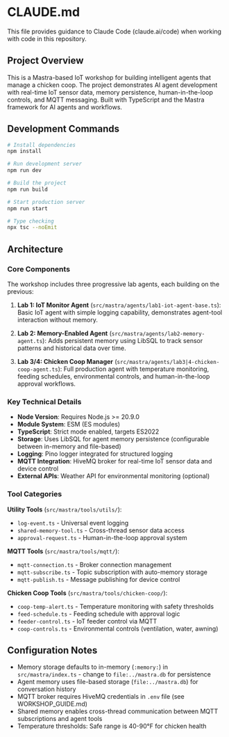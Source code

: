 # CLAUDE.md

This file provides guidance to Claude Code (claude.ai/code) when working with code in this repository.

## Project Overview

This is a Mastra-based IoT workshop for building intelligent agents that manage a chicken coop. The project demonstrates AI agent development with real-time IoT sensor data, memory persistence, human-in-the-loop controls, and MQTT messaging. Built with TypeScript and the Mastra framework for AI agents and workflows.

## Development Commands

```bash
# Install dependencies
npm install

# Run development server
npm run dev

# Build the project
npm run build

# Start production server
npm run start

# Type checking
npx tsc --noEmit
```

## Architecture

### Core Components

The workshop includes three progressive lab agents, each building on the previous:

1. **Lab 1: IoT Monitor Agent** (`src/mastra/agents/lab1-iot-agent-base.ts`): Basic IoT agent with simple logging capability, demonstrates agent-tool interaction without memory.

2. **Lab 2: Memory-Enabled Agent** (`src/mastra/agents/lab2-memory-agent.ts`): Adds persistent memory using LibSQL to track sensor patterns and historical data over time.

3. **Lab 3/4: Chicken Coop Manager** (`src/mastra/agents/lab3|4-chicken-coop-agent.ts`): Full production agent with temperature monitoring, feeding schedules, environmental controls, and human-in-the-loop approval workflows.

### Key Technical Details

- **Node Version**: Requires Node.js >= 20.9.0
- **Module System**: ESM (ES modules)
- **TypeScript**: Strict mode enabled, targets ES2022
- **Storage**: Uses LibSQL for agent memory persistence (configurable between in-memory and file-based)
- **Logging**: Pino logger integrated for structured logging
- **MQTT Integration**: HiveMQ broker for real-time IoT sensor data and device control
- **External APIs**: Weather API for environmental monitoring (optional)

### Tool Categories

**Utility Tools** (`src/mastra/tools/utils/`):
- `log-event.ts` - Universal event logging
- `shared-memory-tool.ts` - Cross-thread sensor data access
- `approval-request.ts` - Human-in-the-loop approval system

**MQTT Tools** (`src/mastra/tools/mqtt/`):
- `mqtt-connection.ts` - Broker connection management
- `mqtt-subscribe.ts` - Topic subscription with auto-memory storage
- `mqtt-publish.ts` - Message publishing for device control

**Chicken Coop Tools** (`src/mastra/tools/chicken-coop/`):
- `coop-temp-alert.ts` - Temperature monitoring with safety thresholds
- `feed-schedule.ts` - Feeding schedule with approval logic
- `feeder-control.ts` - IoT feeder control via MQTT
- `coop-controls.ts` - Environmental controls (ventilation, water, awning)

## Configuration Notes

- Memory storage defaults to in-memory (`:memory:`) in `src/mastra/index.ts` - change to `file:../mastra.db` for persistence
- Agent memory uses file-based storage (`file:../mastra.db`) for conversation history
- MQTT broker requires HiveMQ credentials in `.env` file (see WORKSHOP_GUIDE.md)
- Shared memory enables cross-thread communication between MQTT subscriptions and agent tools
- Temperature thresholds: Safe range is 40-90°F for chicken health
